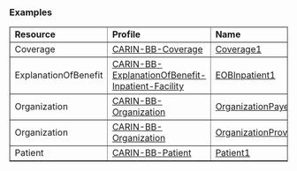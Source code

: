 <div xmlns="http://www.w3.org/1999/xhtml" xmlns:xsi="http://www.w3.org/2001/XMLSchema-instance" xsi:schemaLocation="http://hl7.org/fhir ../../input-cache/schemas-r5/fhir-single.xsd">


<h3>Examples  </h3>
<table border="1" class="codesytems local">
  <thead>
    <tr>
      <td>
        <b>Resource</b>
      </td>
        <td>
        <b>Profile</b>
      </td>
      <td>
        <b>Name</b>
      </td>
    </tr>
  </thead>
  <tbody> 
<tr>
<td>Coverage</td>
<td><a href="StructureDefinition-CARIN-BB-Coverage.html">CARIN-BB-Coverage</a></td>
<td><a href="Coverage-Coverage1.html">Coverage1</a></td>
</tr>
<tr>
<td>ExplanationOfBenefit</td>
<td><a href="StructureDefinition-CARIN-BB-ExplanationOfBenefit-Inpatient-Facility.html">CARIN-BB-ExplanationOfBenefit-Inpatient-Facility</a></td>
<td><a href="ExplanationOfBenefit-EOBInpatient1.html">EOBInpatient1</a></td>
</tr>
<tr>
<td>Organization</td>
<td><a href="StructureDefinition-CARIN-BB-Organization.html">CARIN-BB-Organization</a></td>
<td><a href="Organization-OrganizationPayer1.html">OrganizationPayer1</a></td>
</tr>
<tr>
<td>Organization</td>
<td><a href="StructureDefinition-CARIN-BB-Organization.html">CARIN-BB-Organization</a></td>
<td><a href="Organization-OrganizationProvider1.html">OrganizationProvider1</a></td>
</tr>
<tr>
<td>Patient</td>
<td><a href="StructureDefinition-CARIN-BB-Patient.html">CARIN-BB-Patient</a></td>
<td><a href="Patient-Patient1.html">Patient1</a></td>
</tr>
</tbody>
</table>


</div>

